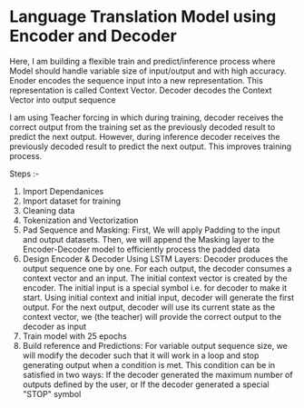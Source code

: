# Language Translation Model using Encoder and Decoder 

Here, I am building a flexible train and predict/inference process where Model should handle variable size of input/output and with high accuracy.
Enoder encodes the sequence input into a new representation. This representation is called Context Vector. Decoder decodes the Context Vector into output sequence

I am using Teacher forcing in which during training, decoder receives the correct output from the training set as the previously decoded result to predict the next output. However, during inference decoder receives the previously decoded result to predict the next output. This improves training process.

Steps :-

1. Import Dependanices
2. Import dataset for training
3. Cleaning data
4. Tokenization and Vectorization
5. Pad Sequence and Masking: First, We will apply Padding to the input and output datasets. Then, we will append the Masking layer to the Encoder-Decoder model to efficiently process the padded data
6. Design Encoder & Decoder Using LSTM Layers:
Decoder produces the output sequence one by one. For each output, the decoder consumes a context vector and an input.
The initial context vector is created by the encoder. The initial input is a special symbol i.e. <start> for decoder to make it start.
Using initial context and initial input, decoder will generate the first output.
For the next output, decoder will use its current state as the context vector, we (the teacher) will provide the correct output to the decoder as input
7. Train model with 25 epochs
8. Build reference and Predictions:
For variable output sequence size, we will modify the decoder such that it will work in a loop and stop generating output when a condition is met. This condition  can be in satisfied in two ways:
If the decoder generated the maximum number of outputs defined by the user, or If the decoder generated a special "STOP" symbol
